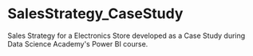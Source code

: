 # SalesStrategy_CaseStudy
Sales Strategy for a Electronics Store developed as a Case Study during Data Science Academy's Power BI course.
